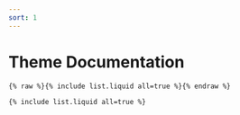 ```yaml
---
sort: 1
---
```


# Theme Documentation

```
{% raw %}{% include list.liquid all=true %}{% endraw %}

{% include list.liquid all=true %}
```


